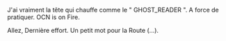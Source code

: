 J'ai vraiment la tête qui chauffe comme le " GHOST_READER ". A force de pratiquer. OCN is on Fire.

Allez, Dernière effort. Un petit mot pour la Route (...).
